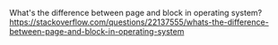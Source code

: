 What's the difference between page and block in operating system?
https://stackoverflow.com/questions/22137555/whats-the-difference-between-page-and-block-in-operating-system
